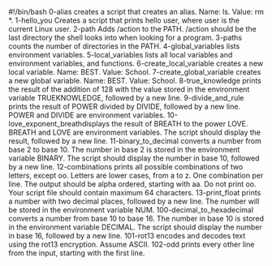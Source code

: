 #!/bin/bash
0-alias creates a script that creates an alias. Name: ls. Value: rm *.
1-hello_you Creates a script that  prints hello user, where user is the current Linux user.
2-path Adds /action to the PATH. /action should be the last directory the shell looks into when looking for a program.
3-paths counts the number of directories in the PATH.
4-global_variables lists environment variables.
5-local_variables lists all local variables and environment variables, and functions.
6-create_local_variable creates a new local variable. Name: BEST. Value: School.
7-create_global_variable creates a new global variable. Name: BEST. Value: School.
8-true_knowledge  prints the result of the addition of 128 with the value stored in the environment variable TRUEKNOWLEDGE, followed by a new line.
9-divide_and_rule prints the result of POWER divided by DIVIDE, followed by a new line. POWER and DIVIDE are environment variables.
10-love_exponent_breathdisplays the result of BREATH to the power LOVE. BREATH and LOVE are environment variables. The script should display the result, followed by a new line.
11-binary_to_decimal converts a number from base 2 to base 10. The number in base 2 is stored in the environment variable BINARY. The script should display the number in base 10, followed by a new line.
12-combinations prints all possible combinations of two letters, except oo. Letters are lower cases, from a to z. One combination per line. The output should be alpha ordered, starting with aa. Do not print oo. Your script file should contain maximum 64 characters.
13-print_float prints a number with two decimal places, followed by a new line. The number will be stored in the environment variable NUM.
100-decimal_to_hexadecimal converts a number from base 10 to base 16. The number in base 10 is stored in the environment variable DECIMAL. The script should display the number in base 16, followed by a new line.
101-rot13 encodes and decodes text using the rot13 encryption. Assume ASCII.
102-odd prints every other line from the input, starting with the first line.
